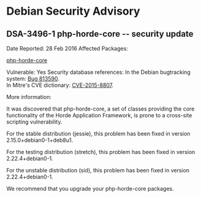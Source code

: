 
Debian Security Advisory
========================


DSA-3496-1 php-horde-core -- security update
--------------------------------------------



Date Reported:
28 Feb 2016
Affected Packages:

[php-horde-core](https://packages.debian.org/src:php-horde-core)

Vulnerable:
Yes
Security database references:
In the Debian bugtracking system: [Bug 813590](https://bugs.debian.org/cgi-bin/bugreport.cgi?bug=813590).  
In Mitre's CVE dictionary: [CVE-2015-8807](https://security-tracker.debian.org/tracker/CVE-2015-8807).  

More information:

It was discovered that php-horde-core, a set of classes providing the
core functionality of the Horde Application Framework, is prone to a
cross-site scripting vulnerability.


For the stable distribution (jessie), this problem has been fixed in
version 2.15.0+debian0-1+deb8u1.


For the testing distribution (stretch), this problem has been fixed
in version 2.22.4+debian0-1.


For the unstable distribution (sid), this problem has been fixed in
version 2.22.4+debian0-1.


We recommend that you upgrade your php-horde-core packages.





